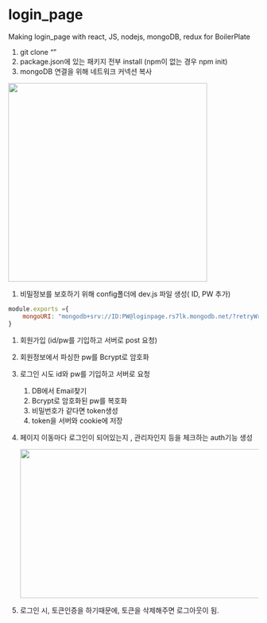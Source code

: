 # login_page
Making login_page with react, JS, nodejs, mongoDB, redux for BoilerPlate


1. git clone “”
2. package.json에 있는 패키지 전부 install (npm이 없는 경우 npm init)
3. mongoDB 연결을 위해 네트워크 커넥션 복사




<img src="https://user-images.githubusercontent.com/55140432/172519617-7dd4819c-2cd5-43d6-a5b4-0ddd4d3ff43b.png" width="400" height="400"/>

1. 비밀정보를 보호하기 위해 config폴더에 dev.js 파일 생성( ID, PW 추가)

```jsx
module.exports ={
    mongoURI: "mongodb+srv://ID:PW@loginpage.rs7lk.mongodb.net/?retryWrites=true"
}
```

1. 회원가입 (id/pw를 기입하고 서버로 post 요청)
2. 회원정보에서 파싱한 pw를 Bcrypt로 암호화
3. 로그인 시도 id와 pw를 기입하고 서버로 요청
    1. DB에서 Email찾기
    2. Bcrypt로 암호화된 pw를 복호화
    3. 비밀번호가 같다면 token생성
    4. token을 서버와 cookie에 저장
4. 페이지 이동마다 로그인이 되어있는지 , 관리자인지 등을 체크하는 auth기능 생성
    
 
   <img src="https://user-images.githubusercontent.com/55140432/172519642-4ff0382f-95a7-4215-abe3-445e5e34e239.png" width="600" height="300"/>

    
5. 로그인 시, 토큰인증을 하기때문에, 토큰을 삭제해주면 로그아웃이 됨.
